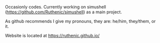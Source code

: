 Occasionly codes. Currently working on simushell (https://github.com/Ruthenic/simushell) as a main project.

As github recommends I give my pronouns, they are: he/him, they/them, or it.

Website is located at https://ruthenic.github.io/
